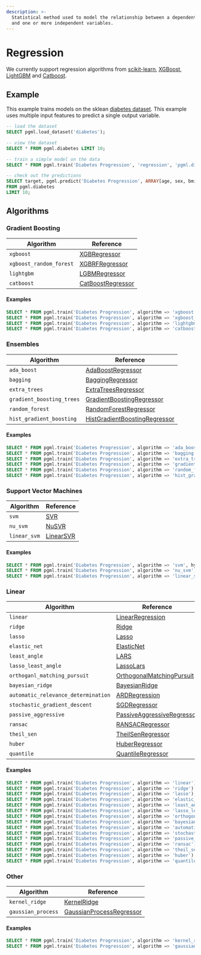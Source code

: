 ```yaml
---
description: >-
  Statistical method used to model the relationship between a dependent variable
  and one or more independent variables.
---
```


# Regression

We currently support regression algorithms from [scikit-learn](https://scikit-learn.org/), [XGBoost](https://xgboost.readthedocs.io/), [LightGBM](https://lightgbm.readthedocs.io/) and [Catboost](https://catboost.ai/).

## Example

This example trains models on the sklean [diabetes dataset](https://scikit-learn.org/stable/modules/generated/sklearn.datasets.load\_diabetes.html#sklearn.datasets.load\_diabetes). This example uses multiple input features to predict a single output variable.

```sql
-- load the dataset
SELECT pgml.load_dataset('diabetes');

-- view the dataset
SELECT * FROM pgml.diabetes LIMIT 10;

-- train a simple model on the data
SELECT * FROM pgml.train('Diabetes Progression', 'regression', 'pgml.diabetes', 'target');

-- check out the predictions
SELECT target, pgml.predict('Diabetes Progression', ARRAY[age, sex, bmi, bp, s1, s2, s3, s4, s5, s6]) AS prediction
FROM pgml.diabetes 
LIMIT 10;
```

## Algorithms

### Gradient Boosting

| Algorithm               | Reference                                                                                                               |
| ----------------------- | ----------------------------------------------------------------------------------------------------------------------- |
| `xgboost`               | [XGBRegressor](https://xgboost.readthedocs.io/en/stable/python/python\_api.html#xgboost.XGBRegressor)                   |
| `xgboost_random_forest` | [XGBRFRegressor](https://xgboost.readthedocs.io/en/stable/python/python\_api.html#xgboost.XGBRFRegressor)               |
| `lightgbm`              | [LGBMRegressor](https://lightgbm.readthedocs.io/en/latest/pythonapi/lightgbm.LGBMRegressor.html#lightgbm.LGBMRegressor) |
| `catboost`              | [CatBoostRegressor](https://catboost.ai/en/docs/concepts/python-reference\_catboostregressor)                           |

#### Examples

```sql
SELECT * FROM pgml.train('Diabetes Progression', algorithm => 'xgboost', hyperparams => '{"n_estimators": 10}');
SELECT * FROM pgml.train('Diabetes Progression', algorithm => 'xgboost_random_forest', hyperparams => '{"n_estimators": 10}');
SELECT * FROM pgml.train('Diabetes Progression', algorithm => 'lightgbm', hyperparams => '{"n_estimators": 1}');
SELECT * FROM pgml.train('Diabetes Progression', algorithm => 'catboost', hyperparams => '{"n_estimators": 10}');
```

### Ensembles

| Algorithm                 | Reference                                                                                                                              |
| ------------------------- | -------------------------------------------------------------------------------------------------------------------------------------- |
| `ada_boost`               | [AdaBoostRegressor](https://scikit-learn.org/stable/modules/generated/sklearn.ensemble.AdaBoostRegressor.html)                         |
| `bagging`                 | [BaggingRegressor](https://scikit-learn.org/stable/modules/generated/sklearn.ensemble.BaggingRegressor.html)                           |
| `extra_trees`             | [ExtraTreesRegressor](https://scikit-learn.org/stable/modules/generated/sklearn.ensemble.ExtraTreesRegressor.html)                     |
| `gradient_boosting_trees` | [GradientBoostingRegressor](https://scikit-learn.org/stable/modules/generated/sklearn.ensemble.GradientBoostingRegressor.html)         |
| `random_forest`           | [RandomForestRegressor](https://scikit-learn.org/stable/modules/generated/sklearn.ensemble.RandomForestRegressor.html)                 |
| `hist_gradient_boosting`  | [HistGradientBoostingRegressor](https://scikit-learn.org/stable/modules/generated/sklearn.ensemble.HistGradientBoostingRegressor.html) |

#### Examples

```sql
SELECT * FROM pgml.train('Diabetes Progression', algorithm => 'ada_boost', hyperparams => '{"n_estimators": 5}');
SELECT * FROM pgml.train('Diabetes Progression', algorithm => 'bagging', hyperparams => '{"n_estimators": 5}');
SELECT * FROM pgml.train('Diabetes Progression', algorithm => 'extra_trees', hyperparams => '{"n_estimators": 5}');
SELECT * FROM pgml.train('Diabetes Progression', algorithm => 'gradient_boosting_trees', hyperparams => '{"n_estimators": 5}');
SELECT * FROM pgml.train('Diabetes Progression', algorithm => 'random_forest', hyperparams => '{"n_estimators": 5}');
SELECT * FROM pgml.train('Diabetes Progression', algorithm => 'hist_gradient_boosting', hyperparams => '{"max_iter": 10}');
```

### Support Vector Machines

| Algorithm    | Reference                                                                                 |
| ------------ | ----------------------------------------------------------------------------------------- |
| `svm`        | [SVR](https://scikit-learn.org/stable/modules/generated/sklearn.svm.SVR.html)             |
| `nu_svm`     | [NuSVR](https://scikit-learn.org/stable/modules/generated/sklearn.svm.NuSVR.html)         |
| `linear_svm` | [LinearSVR](https://scikit-learn.org/stable/modules/generated/sklearn.svm.LinearSVR.html) |

#### Examples

```sql
SELECT * FROM pgml.train('Diabetes Progression', algorithm => 'svm', hyperparams => '{"max_iter": 100}');
SELECT * FROM pgml.train('Diabetes Progression', algorithm => 'nu_svm', hyperparams => '{"max_iter": 10}');
SELECT * FROM pgml.train('Diabetes Progression', algorithm => 'linear_svm', hyperparams => '{"max_iter": 100}');
```

### Linear

| Algorithm                           | Reference                                                                                                                             |
| ----------------------------------- | ------------------------------------------------------------------------------------------------------------------------------------- |
| `linear`                            | [LinearRegression](https://scikit-learn.org/stable/modules/generated/sklearn.linear\_model.LinearRegression.html)                     |
| `ridge`                             | [Ridge](https://scikit-learn.org/stable/modules/generated/sklearn.linear\_model.Ridge.html)                                           |
| `lasso`                             | [Lasso](https://scikit-learn.org/stable/modules/generated/sklearn.linear\_model.Lasso.html)                                           |
| `elastic_net`                       | [ElasticNet](https://scikit-learn.org/stable/modules/generated/sklearn.linear\_model.ElasticNet.html)                                 |
| `least_angle`                       | [LARS](https://scikit-learn.org/stable/modules/generated/sklearn.linear\_model.Lars.html)                                             |
| `lasso_least_angle`                 | [LassoLars](https://scikit-learn.org/stable/modules/generated/sklearn.linear\_model.LassoLars.html)                                   |
| `orthoganl_matching_pursuit`        | [OrthogonalMatchingPursuit](https://scikit-learn.org/stable/modules/generated/sklearn.linear\_model.OrthogonalMatchingPursuit.html)   |
| `bayesian_ridge`                    | [BayesianRidge](https://scikit-learn.org/stable/modules/generated/sklearn.linear\_model.BayesianRidge.html)                           |
| `automatic_relevance_determination` | [ARDRegression](https://scikit-learn.org/stable/modules/generated/sklearn.linear\_model.ARDRegression.html)                           |
| `stochastic_gradient_descent`       | [SGDRegressor](https://scikit-learn.org/stable/modules/generated/sklearn.linear\_model.SGDRegressor.html)                             |
| `passive_aggressive`                | [PassiveAggressiveRegressor](https://scikit-learn.org/stable/modules/generated/sklearn.linear\_model.PassiveAggressiveRegressor.html) |
| `ransac`                            | [RANSACRegressor](https://scikit-learn.org/stable/modules/generated/sklearn.linear\_model.RANSACRegressor.html)                       |
| `theil_sen`                         | [TheilSenRegressor](https://scikit-learn.org/stable/modules/generated/sklearn.linear\_model.TheilSenRegressor.html)                   |
| `huber`                             | [HuberRegressor](https://scikit-learn.org/stable/modules/generated/sklearn.linear\_model.HuberRegressor.html)                         |
| `quantile`                          | [QuantileRegressor](https://scikit-learn.org/stable/modules/generated/sklearn.linear\_model.QuantileRegressor.html)                   |

#### Examples

```sql
SELECT * FROM pgml.train('Diabetes Progression', algorithm => 'linear');
SELECT * FROM pgml.train('Diabetes Progression', algorithm => 'ridge');
SELECT * FROM pgml.train('Diabetes Progression', algorithm => 'lasso');
SELECT * FROM pgml.train('Diabetes Progression', algorithm => 'elastic_net');
SELECT * FROM pgml.train('Diabetes Progression', algorithm => 'least_angle');
SELECT * FROM pgml.train('Diabetes Progression', algorithm => 'lasso_least_angle');
SELECT * FROM pgml.train('Diabetes Progression', algorithm => 'orthogonal_matching_pursuit');
SELECT * FROM pgml.train('Diabetes Progression', algorithm => 'bayesian_ridge');
SELECT * FROM pgml.train('Diabetes Progression', algorithm => 'automatic_relevance_determination');
SELECT * FROM pgml.train('Diabetes Progression', algorithm => 'stochastic_gradient_descent');
SELECT * FROM pgml.train('Diabetes Progression', algorithm => 'passive_aggressive');
SELECT * FROM pgml.train('Diabetes Progression', algorithm => 'ransac');
SELECT * FROM pgml.train('Diabetes Progression', algorithm => 'theil_sen', hyperparams => '{"max_iter": 10, "max_subpopulation": 100}');
SELECT * FROM pgml.train('Diabetes Progression', algorithm => 'huber');
SELECT * FROM pgml.train('Diabetes Progression', algorithm => 'quantile');
```

### Other

| Algorithm          | Reference                                                                                                                             |
| ------------------ | ------------------------------------------------------------------------------------------------------------------------------------- |
| `kernel_ridge`     | [KernelRidge](https://scikit-learn.org/stable/modules/generated/sklearn.kernel\_ridge.KernelRidge.html)                               |
| `gaussian_process` | [GaussianProcessRegressor](https://scikit-learn.org/stable/modules/generated/sklearn.gaussian\_process.GaussianProcessRegressor.html) |

#### Examples

```sql
SELECT * FROM pgml.train('Diabetes Progression', algorithm => 'kernel_ridge');
SELECT * FROM pgml.train('Diabetes Progression', algorithm => 'gaussian_process');
```
